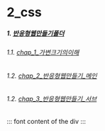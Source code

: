 # 2_css <!-- omit in toc -->

##### 1. [반응형웹만들기폴더](./5_responsive2/)
###### 1.1. [chap_1_가변크기의이해](./5_responsive2/final/1.md)
###### 1.2. [chap_2_반응형웹만들기_메인](./5_responsive2/final/2.md)
###### 1.2. [chap_3_반응형웹만들기_서브](./5_responsive2/final/3.md)

::: font
content of the div
:::
